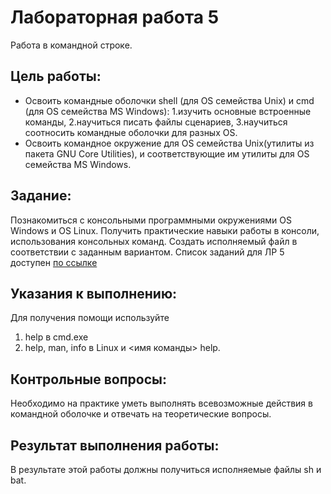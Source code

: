 # Лабораторная работа 5 
Работа в командной строке.

## Цель работы:  
* Освоить командные оболочки shell (для OS семейства Unix) и cmd (для OS семейства MS Windows):
1.изучить основные встроенные команды,
2.научиться писать файлы сценариев,
3.научиться соотносить командные оболочки для разных OS.
* Освоить командное окружение для OS семейства Unix(утилиты из пакета GNU Core Utilities), и соответствующие им утилиты для OS семейства MS Windows.  

## Задание:
Познакомиться с консольными программными окружениями OS Windows и OS Linux.
Получить практические навыки работы в консоли, использования консольных команд.
Создать исполняемый файл в соответствии с заданным вариантом. Список заданий для ЛР 5 доступен [по ссылке](https://docs.google.com/document/d/1jQIRngcwNa9yVtQns-ID8a5rRZHwlNSgp8OFaTEHMHc/edit?usp=drive_link)

## Указания к выполнению:  
Для получения помощи используйте
1. help в cmd.exe
2. help, man, info в Linux и <имя команды> ­­help.
  
## Контрольные вопросы:  
Необходимо на практике уметь выполнять всевозможные действия в командной оболочке и отвечать на теоретические вопросы.

## Результат выполнения работы:
В результате этой работы должны получиться исполняемые файлы sh и bat.
